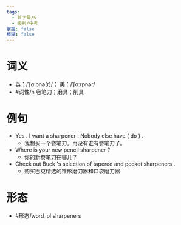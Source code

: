 ```yaml
---
tags:
  - 首字母/S
  - 级别/中考
掌握: false
模糊: false
---
```

# 词义
- 英：/ˈʃɑːpnə(r)/； 美：/ˈʃɑːrpnər/
- #词性/n  卷笔刀；磨具；削具
# 例句
- Yes . I want a sharpener . Nobody else have ( do ) .
	- 我想买一个卷笔刀。再没有谁有卷笔刀了。
- Where is your new pencil sharpener ?
	- 你的新卷笔刀在哪儿？
- Check out Buck 's selection of tapered and pocket sharpeners .
	- 购买巴克精选的锥形磨刀器和口袋磨刀器
# 形态
- #形态/word_pl sharpeners
